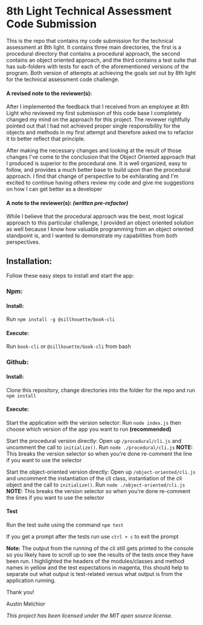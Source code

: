 # 8th Light Technical Assessment Code Submission

This is the repo that contains my code submission for the technical assessment at 8th light. It contains three main directories, the first is a procedural directory that contains a procedural approach, the second contains an object oriented approach, and the third contains a test suite that has sub-folders with tests for each of the aforementioned versions of the program. Both version of attempts at achieving the goals set out by 8th light for the technical assessment code challenge.

#### A revised note to the reviewer(s):

After I implemented the feedback that I received from an employee at 8th Light who reviewed my first submission of this code base I completely changed my mind on the approach for this project. The reviewer rightfully pointed out that I had not achieved proper single responsibility for the objects and methods in my first attempt and therefore asked me to refactor it to better reflect that principle.

After making the necessary changes and looking at the result of those changes I've come to the conclusion that the Object Oriented approach that I produced is superior to the procedural one. It is well organized, easy to follow, and provides a much better base to build upon than the procedural approach. I find that change of perspective to be exhilarating and I'm excited to continue having others review my code and give me suggestions on how I can get better as a developer

#### A note to the reviewer(s): _(written pre-refactor)_

While I believe that the procedural approach was the best, most logical approach to this particular challenge, I provided an object oriented solution as well because I know how valuable programming from an object oriented standpoint is, and I wanted to demonstrate my capabilities from both perspectives.

## Installation:

Follow these easy steps to install and start the app:

### Npm:

#### Install:

Run `npm install -g @sillhouette/book-cli`

#### Execute:

Run `book-cli` or `@sillhouette/book-cli` from bash

### Github:

#### Install:

Clone this repository, change directories into the folder for the repo and run `npm install`

#### Execute:

Start the application with the version selector: Run `node index.js` then choose which version of the app you want to run **(recommended)**

Start the procedural version directly: Open up `/procedural/cli.js` and uncomment the call to `initialize()`. Run `node ./procedural/cli.js` **NOTE:** This breaks the version selector so when you're done re-comment the line if you want to use the selector

Start the object-oriented version directly: Open up `/object-oriented/cli.js` and uncomment the instantiation of the cli class, instantiation of the cli object and the call to `initialize()`. Run `node ./object-oriented/cli.js` **NOTE:** This breaks the version selector so when you're done re-comment the lines if you want to use the selector

#### Test

Run the test suite using the command `npm test`

If you get a prompt after the tests run use `ctrl + c` to exit the prompt

**Note:** The output from the running of the cli still gets printed to the console so you likely have to scroll up to see the results of the tests once they have been run. I highlighted the headers of the modules/classes and method names in yellow and the test expectations in magenta, this should help to separate out what output is test-related versus what output is from the application running.

Thank you!

Austin Melchior

_This project has been licensed under the MIT open source license._

